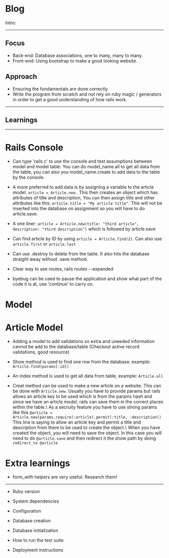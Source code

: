 # Blog

Intro:

---

## Focus

- Back-end: Database associations, one to many, many to many.
- Front-end: Using bootstrap to make a good looking website.

## Approach

- Ensuring the fundamentals are done correctly
- Write the program from scratch and not rely on ruby magic / generators in order to get a good understanding of how rails work.

---

## Learnings

---

# Rails Console

- Can type 'rails c' to use the console and test assumptions between model and model table. You can do model_name.all to get all data from the table, you can also you model_name.create to add data to the table by the console.

- A more preferred to add data is by assigning a variable to the article model. `article = Article.new` . This then creates an object which has attributes of title and description, You can then assign title and other attributes like this: `article.title = "My article title"`. This will not be inserted into the database on assignment so you will have to do article.save.

- A one liner: `article = Article.new(title: "third article", description: "third description")` which is followed by article.save

- Can find article by ID by using `article = Article.find(2)`. Can also use `article.first` or `article.last`

- Can use .destroy to delete from the table. It also hits the database straight away without .save method.

- Clear way to see routes, rails routes --expanded

- byebug can be used to pause the application and show what part of the code it is at, use 'continue' to carry on.

# Model

# Article Model

- Adding a model to add validations so extra and uneeded information cannot be add to the database/table (Checkout active record validations, good resource)

- Show method is used to find one row from the database. example: `Article.find(params[:id])`

- An index method is used to get all data from table, example: `Article.all`

- Creat method can be used to make a new article on a website. This can be done with `Article.new`. Usually you have to provide params but rails allows an article key to be used which is from the params hash and since we have an article model, rails can save them in the correct places within the table.\ As a secruity feature you have to use strong params like this `@article = Article.new(params.require(:article).permit(:title, :description))` This line is saying to allow an article key and permit a title and description from there to be used to create the object.\ When you have created the object, you will need to save the object. In this case you will need to do `@article.save` and then redirect it the show path by doing `redirect_to @article`

# Extra learnings

- form_with helpers are very useful. Research them!

---

- Ruby version

- System dependencies

- Configuration

- Database creation

- Database initialization

- How to run the test suite

- Deployment instructions
